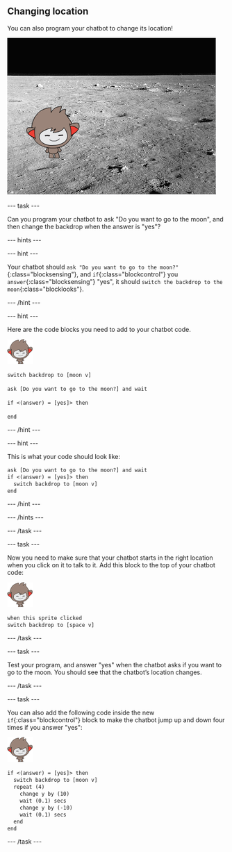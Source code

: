 ## Changing location

You can also program your chatbot to change its location!

![Testing a changing backdrop](images/chatbot-backdrop-moon.png)

--- task ---

Can you program your chatbot to ask "Do you want to go to the moon", and then change the backdrop when the answer is "yes"?

--- hints ---

--- hint ---

Your chatbot should `ask "Do you want to go to the moon?"`{:class="blocksensing"}, and `if`{:class="blockcontrol"} you `answer`{:class="blocksensing"} "yes", it should `switch the backdrop to the moon`{:class="blocklooks"}.

--- /hint ---

--- hint ---

Here are the code blocks you need to add to your chatbot code.

![nano sprite](images/nano-sprite.png)
```blocks
switch backdrop to [moon v]

ask [Do you want to go to the moon?] and wait

if <(answer) = [yes]> then 

end
```

--- /hint ---

--- hint ---

This is what your code should look like:

```blocks
ask [Do you want to go to the moon?] and wait
if <(answer) = [yes]> then 
  switch backdrop to [moon v]
end
```

--- /hint ---

--- /hints ---

--- /task ---

--- task ---

Now you need to make sure that your chatbot starts in the right location when you click on it to talk to it. Add this block to the top of your chatbot code:

![nano sprite](images/nano-sprite.png)
```blocks
when this sprite clicked
switch backdrop to [space v]
```

--- /task ---

--- task ---

Test your program, and answer "yes" when the chatbot asks if you want to go to the moon. You should see that the chatbot’s location changes.

--- /task ---

--- task ---

You can also add the following code inside the new `if`{:class="blockcontrol"} block to make the chatbot jump up and down four times if you answer "yes":

![nano sprite](images/nano-sprite.png)
```blocks
if <(answer) = [yes]> then 
  switch backdrop to [moon v]
  repeat (4) 
    change y by (10)
    wait (0.1) secs
    change y by (-10)
    wait (0.1) secs
  end
end
```

--- /task ---
